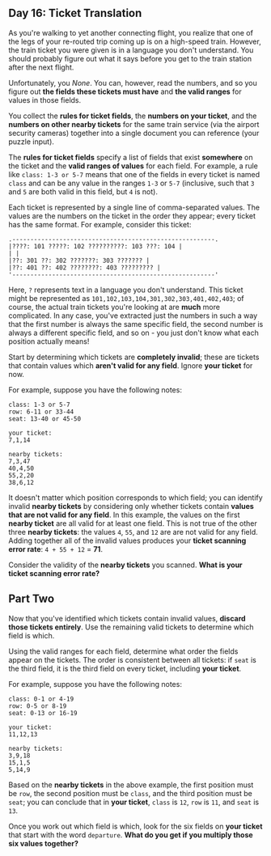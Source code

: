 ## Day 16: Ticket Translation

As you're walking to yet another connecting flight, you realize that one of the legs of your re-routed trip coming up is on a high-speed train. However, the train ticket you were given is in a language you don't understand. You should probably figure out what it says before you get to the train station after the next flight.

Unfortunately, you _None_. You can, however, read the numbers, and so you figure out **the fields these tickets must have** and **the valid ranges** for values in those fields.

You collect the **rules for ticket fields**, the **numbers on your ticket**, and the **numbers on other nearby tickets** for the same train service (via the airport security cameras) together into a single document you can reference (your puzzle input).

The **rules for ticket fields** specify a list of fields that exist **somewhere** on the ticket and the **valid ranges of values** for each field. For example, a rule like ```class: 1-3 or 5-7``` means that one of the fields in every ticket is named ```class``` and can be any value in the ranges ```1-3``` or ```5-7``` (inclusive, such that ```3``` and ```5``` are both valid in this field, but ```4``` is not).

Each ticket is represented by a single line of comma-separated values. The values are the numbers on the ticket in the order they appear; every ticket has the same format. For example, consider this ticket:

```
.--------------------------------------------------------.
|????: 101 ?????: 102 ??????????: 103 ???: 104 |
| |
|??: 301 ??: 302 ???????: 303 ??????? |
|??: 401 ??: 402 ????????: 403 ????????? |
'--------------------------------------------------------'
```

Here, ```?``` represents text in a language you don't understand. This ticket might be represented as ```101,102,103,104,301,302,303,401,402,403```; of course, the actual train tickets you're looking at are **much** more complicated. In any case, you've extracted just the numbers in such a way that the first number is always the same specific field, the second number is always a different specific field, and so on - you just don't know what each position actually means!

Start by determining which tickets are **completely invalid**; these are tickets that contain values which **aren't valid for any field**. Ignore **your ticket** for now.

For example, suppose you have the following notes:

```
class: 1-3 or 5-7
row: 6-11 or 33-44
seat: 13-40 or 45-50

your ticket:
7,1,14

nearby tickets:
7,3,47
40,4,50
55,2,20
38,6,12
```

It doesn't matter which position corresponds to which field; you can identify invalid **nearby tickets** by considering only whether tickets contain **values that are not valid for any field**. In this example, the values on the first **nearby ticket** are all valid for at least one field. This is not true of the other three **nearby tickets**: the values ```4```, ```55```, and ```12``` are are not valid for any field. Adding together all of the invalid values produces your **ticket scanning error rate**: ```4 + 55 + 12``` = **71**.

Consider the validity of the **nearby tickets** you scanned. **What is your ticket scanning error rate?**

## Part Two

Now that you've identified which tickets contain invalid values, **discard those tickets entirely**. Use the remaining valid tickets to determine which field is which.

Using the valid ranges for each field, determine what order the fields appear on the tickets. The order is consistent between all tickets: if ```seat``` is the third field, it is the third field on every ticket, including **your ticket**.

For example, suppose you have the following notes:

```
class: 0-1 or 4-19
row: 0-5 or 8-19
seat: 0-13 or 16-19

your ticket:
11,12,13

nearby tickets:
3,9,18
15,1,5
5,14,9
```

Based on the **nearby tickets** in the above example, the first position must be ```row```, the second position must be ```class```, and the third position must be ```seat```; you can conclude that in **your ticket**, ```class``` is ```12```, ```row``` is ```11```, and ```seat``` is ```13```.

Once you work out which field is which, look for the six fields on **your ticket** that start with the word ```departure```. **What do you get if you multiply those six values together?**